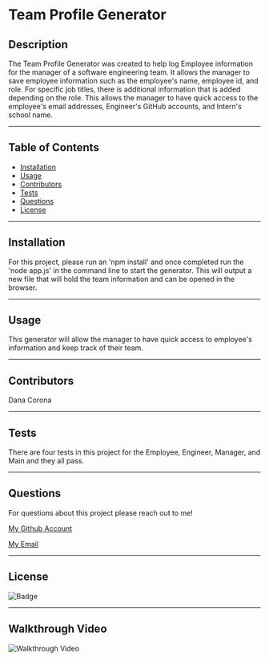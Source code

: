 # Team Profile Generator



## Description
The Team Profile Generator was created to help log Employee information for the manager of a software engineering team. It allows the manager to save employee information such as the employee's name, employee id, and role. For specific job titles, there is additional information that is added depending on the role. This allows the manager to have quick access to the employee's email addresses, Engineer's GitHub accounts, and Intern's school name.


***
## Table of Contents
* [Installation](#installation)
* [Usage](#usage)
* [Contributors](#contributors)
* [Tests](#tests)
* [Questions](#questions)
* [License](#License)


***
## Installation
For this project, please run an 'npm install' and once completed run the 'node app.js' in the command line to start the generator. This will output a new file that will hold the team information and can be opened in the browser.


***
## Usage
This generator will allow the manager to have quick access to employee's information and keep track of their team.


***
## Contributors
Dana Corona


***
## Tests
There are four tests in this project for the Employee, Engineer, Manager, and Main and they all pass.


***
## Questions
For questions about this project please reach out to me!

[My Github Account]('https://github.com/danacorona')

[My Email]('dana.d.corona@gmail.com')


***
## License
![Badge](https://img.shields.io/badge/license-MIT-blue.svg)

***
## Walkthrough Video
![Walkthrough Video](./Walkthrough.gif)